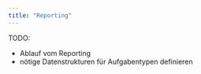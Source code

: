 ```yaml
---
title: "Reporting"
---
```


TODO:
- Ablauf vom Reporting
- nötige Datenstrukturen für Aufgabentypen definieren

